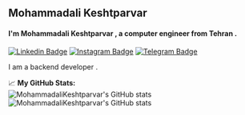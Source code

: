 ## Mohammadali Keshtparvar
####  I'm Mohammadali Keshtparvar , a computer engineer from Tehran .

[![Linkedin Badge](https://img.shields.io/badge/-LinkedIn-0e76a8?style=flat-square&logo=Linkedin&logoColor=white)](https://www.linkedin.com/feed/)
[![Instagram Badge](https://img.shields.io/badge/-Instagram-e4405f?style=flat-square&logo=Instagram&logoColor=white)](https://www.instagram.com/mohammadali_keshtparvar/)
[![Telegram Badge](https://img.shields.io/badge/-Telegram-0088cc?style=flat-square&logo=Telegram&logoColor=white)](https://t.me/mohammad_kp20)


I am a backend developer .

📈 **My GitHub Stats:**
</br>
  <img align="center" src="https://github-readme-stats.vercel.app/api?username=MohammadaliKeshtparvar&count_private=true&show_icons=true&theme=gruvbox&bg_color=40,0C1C08,225217" alt="MohammadaliKeshtparvar's GitHub stats"/>
</br>
<img align="center" src="https://github-readme-stats.vercel.app/api/top-langs/?username=MohammadaliKeshtparvar&hide=jupyter%20notebook,shell&langs_count=8&theme=gruvbox&bg_color=-40,225217,0C1C08&layout=compact" alt="MohammadaliKeshtparvar's GitHub stats"/>



